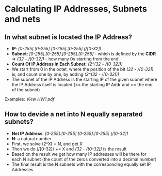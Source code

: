 # Calculating IP Addresses, Subnets and nets


In what subnet is located the IP Address?
-

- **IP**: *[0-255].[0-255].[0-255].[0-255] (/[0-32])*
- **Subnet**: *[0-255].[0-255].[0-255].[0-255]* - which is defined by the **CIDR** => *(32 - /[0-32])* - how many 0s starting from the end
- **Count Of IP Address In Each Subnet**: *(2^(32 - /[0-32]))*
- We start from 0 in the octet, where the position of the bit *(32 - /[0-32])* is, and count one by one, by adding *(2^(32 - /[0-32]))*
- The subnet of the IP Address is the starting IP of the given subnet where the IP Address itself is located (<= the starting IP Addr and >= the end of the subnet)

Examples: *View HW1.pdf*

How to devide a net into N equally separated subnets?
-

- **Net IP Address**: *[0-255].[0-255].[0-255].[0-255] (/[0-32])*
- **N**: a natural number
- First, we solve (2^X) = N, and get X
- Then we do (/[0-32]) += X and *(32 - /[0-32])* is the result
- Based on the result we get how many IP addresses will be there for each N subnet (the count of the zeros converted into a decimal number)
- The final result is the N subnets with the corresponding equally set IP Addresses
